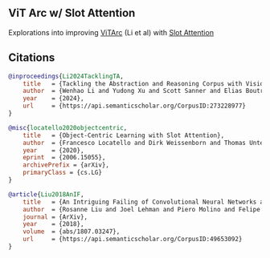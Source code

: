 ## ViT Arc w/ Slot Attention

Explorations into improving <a href="https://arxiv.org/abs/2410.06405">ViTArc</a> (Li et al) with <a href="https://github.com/lucidrains/slot-attention">Slot Attention</a>

## Citations

```bibtex
@inproceedings{Li2024TacklingTA,
    title   = {Tackling the Abstraction and Reasoning Corpus with Vision Transformers: the Importance of 2D Representation, Positions, and Objects},
    author  = {Wenhao Li and Yudong Xu and Scott Sanner and Elias Boutros Khalil},
    year    = {2024},
    url     = {https://api.semanticscholar.org/CorpusID:273228977}
}
```

```bibtex
@misc{locatello2020objectcentric,
    title   = {Object-Centric Learning with Slot Attention},
    author  = {Francesco Locatello and Dirk Weissenborn and Thomas Unterthiner and Aravindh Mahendran and Georg Heigold and Jakob Uszkoreit and Alexey Dosovitskiy and Thomas Kipf},
    year    = {2020},
    eprint  = {2006.15055},
    archivePrefix = {arXiv},
    primaryClass = {cs.LG}
}
```

```bibtex
@article{Liu2018AnIF,
    title   = {An Intriguing Failing of Convolutional Neural Networks and the CoordConv Solution},
    author  = {Rosanne Liu and Joel Lehman and Piero Molino and Felipe Petroski Such and Eric Frank and Alexander Sergeev and Jason Yosinski},
    journal = {ArXiv},
    year    = {2018},
    volume  = {abs/1807.03247},
    url     = {https://api.semanticscholar.org/CorpusID:49653092}
}
```

